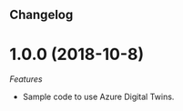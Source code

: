 ## Changelog

<a name="1.0.0"></a>
# 1.0.0 (2018-10-8)

*Features*
* Sample code to use Azure Digital Twins.